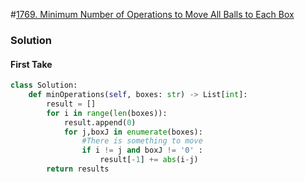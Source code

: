 #[1769. Minimum Number of Operations to Move All Balls to Each Box](https://leetcode.com/problems/minimum-number-of-operations-to-move-all-balls-to-each-box/)

### 	Solution

#### First Take

```python
class Solution:
    def minOperations(self, boxes: str) -> List[int]:
        result = []
        for i in range(len(boxes)):
            result.append(0)
            for j,boxJ in enumerate(boxes):
                #There is something to move
                if i != j and boxJ != '0' :
                    result[-1] += abs(i-j)
        return results
```

